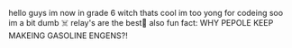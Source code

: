 hello guys im now in grade 6 witch thats cool 
im too yong for codeing soo 
im a bit dumb ☠️
relay's are the best🥇
also fun fact: WHY PEPOLE KEEP MAKEING GASOLINE ENGENS?!
